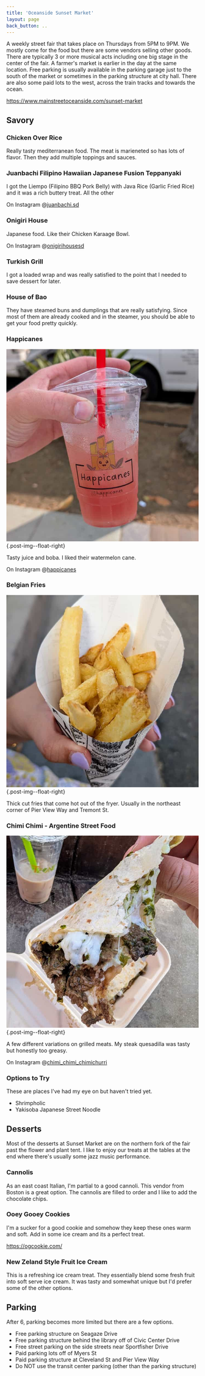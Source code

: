 ```yaml
---
title: 'Oceanside Sunset Market'
layout: page
back_button: ..
---
```


A weekly street fair that takes place on Thursdays from 5PM to 9PM.
We mostly come for the food but there are some vendors selling other goods.
There are typically 3 or more musical acts including one big stage in the center of the fair.
A farmer's market is earlier in the day at the same location.
Free parking is usually available in the parking garage just to the south of the market or sometimes in the parking structure at city hall.
There are also some paid lots to the west, across the train tracks and towards the ocean.

https://www.mainstreetoceanside.com/sunset-market

## Savory

### Chicken Over Rice

Really tasty mediterranean food.
The meat is marieneted so has lots of flavor.
Then they add multiple toppings and sauces.

### Juanbachi Filipino Hawaiian Japanese Fusion Teppanyaki

I got the Liempo (Filipino BBQ Pork Belly) with Java Rice (Garlic Fried Rice) and it was a rich buttery treat. All the other

On Instagram @[juanbachi.sd](https://www.instagram.com/juanbachi.sd/)

### Onigiri House

Japanese food. Like their Chicken Karaage Bowl.

On Instagram @[onigirihousesd](https://www.instagram.com/onigirihousesd/)

### Turkish Grill

I got a loaded wrap and was really satisfied to the point that I needed to save dessert for later.

### House of Bao

They have steamed buns and dumplings that are really satisfying.
Since most of them are already cooked and in the steamer, you should be able to get your food pretty quickly.

### Happicanes

![Cup with red liquid](/assets/img/street-food-happicanes.jpg){.post-img--float-right}

Tasty juice and boba. I liked their watermelon cane.

On Instagram @[happicanes](https://www.instagram.com/happicanes/)

<div style="clear:both;"></div>

### Belgian Fries

![A cone of thick french fries](/assets/img/street-food-belgian-fries.jpg){.post-img--float-right}

Thick cut fries that come hot out of the fryer.
Usually in the northeast corner of Pier View Way and Tremont St.

<div style="clear:both;"></div>

### Chimi Chimi - Argentine Street Food

![A meaty quessadilla with chees spilling out.](/assets/img/street-food-argentine-quesadilla.jpg){.post-img--float-right}

A few different variations on grilled meats.
My steak quesadilla was tasty but honestly too greasy.

On Instagram @[chimi_chimi_chimichurri](https://www.instagram.com/chimi_chimi_chimichurri/)

<div style="clear:both;"></div>

### Options to Try

These are places I've had my eye on but haven't tried yet.

- Shrimpholic
- Yakisoba Japanese Street Noodle

## Desserts

Most of the desserts at Sunset Market are on the northern fork of the fair past the flower and plant tent.
I like to enjoy our treats at the tables at the end where there's usually some jazz music performance.

### Cannolis

As an east coast Italian, I'm partial to a good cannoli.
This vendor from Boston is a great option.
The cannolis are filled to order and I like to add the chocolate chips.

### Ooey Gooey Cookies

I'm a sucker for a good cookie and somehow they keep these ones warm and soft.
Add in some ice cream and its a perfect treat.

https://ogcookie.com/

### New Zeland Style Fruit Ice Cream

This is a refreshing ice cream treat.
They essentially blend some fresh fruit into soft serve ice cream.
It was tasty and somewhat unique but I'd prefer some of the other options.

## Parking

After 6, parking becomes more limited but there are a few options.

- Free parking structure on Seagaze Drive
- Free parking structure behind the library off of Civic Center Drive
- Free street parking on the side streets near Sportfisher Drive
- Paid parking lots off of Myers St
- Paid parking structure at Cleveland St and Pier View Way
- Do NOT use the transit center parking (other than the parking structure)
